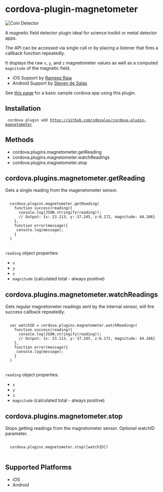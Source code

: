 cordova-plugin-magnetometer
====================

![Coin Detector](https://raw.githubusercontent.com/sdesalas/cordova-magnetometer-app/master/design/screenshots/CoinDetector.jpg)

A magnetic field detector plugin ideal for science toolkit or metal detector apps. 
    
The API can be accessed via single call or by placing a listener that fires a callback function repeatedly. 

It displays the raw `x`, `y`, and `z` magnetometer values as well as a computed `magnitude` of the magnetic field.

- iOS Support by [Rameez Raja](https://github.com/mrameezraja)
- Android Support by [Steven de Salas](https://github.com/sdesalas)

See [this page](https://github.com/sdesalas/cordova-magnetometer-app/blob/master/www/index.html) for a basic sample cordova app using this plugin. 

Installation
------------

<code> cordova plugin add https://github.com/sdesalas/cordova-plugin-magnetometer </code>


Methods
-------
- cordova.plugins.magnetometer.getReading
- cordova.plugins.magnetometer.watchReadings
- cordova.plugins.magnetometer.stop


cordova.plugins.magnetometer.getReading
-------------------------------------------

Gets a single reading from the magenetometer sensor.

<pre>
<code>
  cordova.plugins.magnetometer.getReading(
    function success(reading){
      console.log(JSON.stringify(reading)); 
      // Output: {x: 23.113, y:-37.245, z:6.172, magnitude: 44.266}
    }, 
    function error(message){
     console.log(message);
    }
  )
</code>
</pre>

`reading` object properties:
- `x`
- `y`
- `z`
- `magnitude` (calculated total - always positive)


cordova.plugins.magnetometer.watchReadings
-------------------------------------------

Gets regular magnetometer readings sent by the internal sensor, will fire success callback repeatedly.

<pre>
<code>
  var watchID = cordova.plugins.magnetometer.watchReadings(
    function success(reading){
      console.log(JSON.stringify(reading)); 
      // Output: {x: 23.113, y:-37.245, z:6.172, magnitude: 44.266}
    }, 
    function error(message){
     console.log(message);
    }
  )
</code>
</pre>

`reading` object properties:
- `x`
- `y`
- `z`
- `magnitude` (calculated total - always positive)

cordova.plugins.magnetometer.stop
--------------------------------

Stops getting readings from the magnetometer sensor. Optional watchID parameter.

<pre>
<code>
  cordova.plugins.magnetometer.stop([watchID])
</code>
</pre>

Supported Platforms
-------------------

- iOS
- Android 

